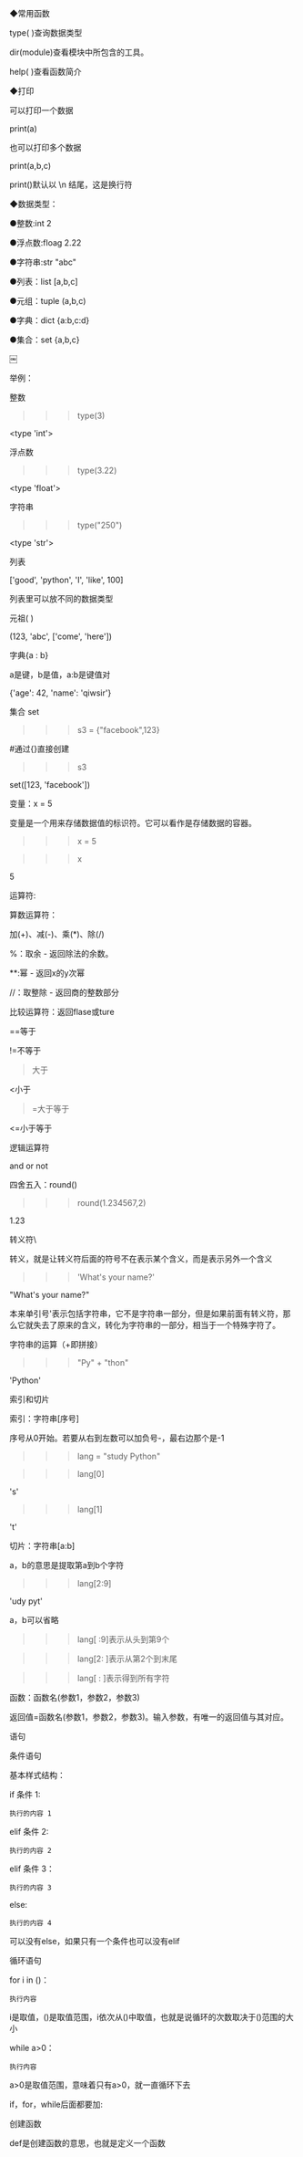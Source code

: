 ◆常用函数

type( )查询数据类型

dir(module)查看模块中所包含的工具。

help( )查看函数简介

◆打印

可以打印一个数据

print(a)

也可以打印多个数据

print(a,b,c)

print()默认以 \n 结尾，这是换行符

◆数据类型：

●整数:int              2

●浮点数:floag     2.22

●字符串:str        "abc"

●列表：list        [a,b,c]



●元组：tuple     (a,b,c)


●字典：dict       {a:b,c:d}

●集合：set         {a,b,c}

￼

举例：

整数

>>> type(3)

<type 'int'>

浮点数

>>> type(3.22)

<type 'float'>

字符串

>>> type("250")

<type 'str'>

列表

['good', 'python', 'I', 'like', 100]

列表里可以放不同的数据类型

元祖( )

(123, 'abc', ['come', 'here'])

字典{a : b}

a是键，b是值，a:b是键值对

{'age': 42, 'name': 'qiwsir'}

集合 set    

>>> s3 = {"facebook",123}     
 
 #通过{}直接创建

>>> s3

set([123, 'facebook'])



变量：x = 5

变量是一个用来存储数据值的标识符。它可以看作是存储数据的容器。

>>> x = 5

>>> x

5


运算符:

算数运算符：

加(+)、减(-)、乘(*)、除(/)

%：取余 - 返回除法的余数。

**:幂 - 返回x的y次幂

//：取整除 - 返回商的整数部分

比较运算符：返回flase或ture

==等于

!=不等于

>大于 

<小于



>=大于等于

<=小于等于


逻辑运算符

and   or    not   


四舍五入：round()

>>> round(1.234567,2)

1.23


转义符\

转义，就是让转义符后面的符号不在表示某个含义，而是表示另外一个含义

>>> 'What\'s your name?'

"What's your name?"

本来单引号'表示包括字符串，它不是字符串一部分，但是如果前面有转义符，那么它就失去了原来的含义，转化为字符串的一部分，相当于一个特殊字符了。

字符串的运算（+即拼接）

>>> "Py" + "thon"

'Python'

索引和切片

索引：字符串[序号]

序号从0开始。若要从右到左数可以加负号-，最右边那个是-1

>>> lang = "study Python"

>>> lang[0]

's'
>>> lang[1]

't'

切片：字符串[a:b]

a，b的意思是提取第a到b个字符

>>> lang[2:9]

'udy pyt'

a，b可以省略

>>> lang[ :9]表示从头到第9个

>>> lang[2: ]表示从第2个到末尾

>>> lang[ : ]表示得到所有字符



函数：函数名(参数1，参数2，参数3)

返回值=函数名(参数1，参数2，参数3)。输入参数，有唯一的返回值与其对应。

语句

条件语句

基本样式结构：

if 条件 1:

    执行的内容 1

elif 条件 2:

    执行的内容 2

elif 条件 3：

    执行的内容 3

else:

    执行的内容 4

可以没有else，如果只有一个条件也可以没有elif

循环语句

for i in ()：

    执行内容

i是取值，()是取值范围，i依次从()中取值，也就是说循环的次数取决于()范围的大小

while a>0：

    执行内容

a>0是取值范围，意味着只有a>0，就一直循环下去

if，for，while后面都要加:

创建函数

def是创建函数的意思，也就是定义一个函数




